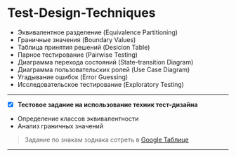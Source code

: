 # Test-Design-Techniques

* Эквивалентное разделение (Equivalence Partitioning)
* Граничные значения (Boundary Values)
* Таблица принятия решений (Desicion Table)
* Парное тестирование (Pairwise Testing)
* Диаграмма перехода состояний (State-transition Diagram)
* Диаграмма пользовательских ролей (Use Case Diagram)
* Угадывание ошибок (Error Guessing)
* Исследовательское тестирование (Exploratory Testing)

---
- [X] **Тестовое задание на использование техник тест-дизайна**

+ Определение классов эквивалентности
+ Анализ граничных значений


> Задание по знакам зодиака сотреть в [Google Таблице](https://docs.google.com/spreadsheets/d/1ih8mvV9J-LW11G9QJpe5BVmALeGRlF98/edit#gid=1366835506)
----

